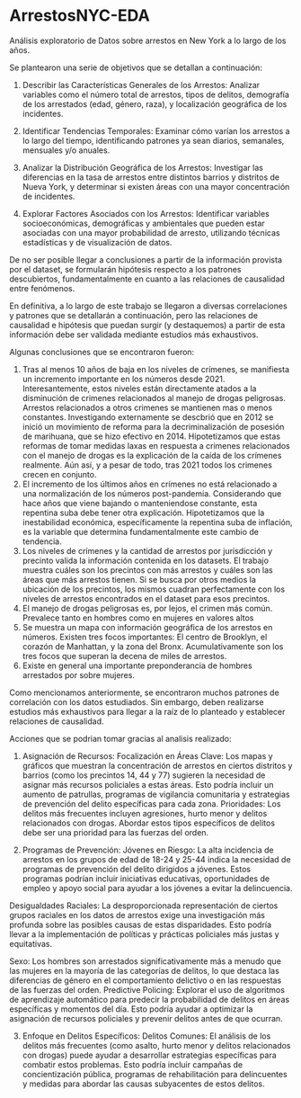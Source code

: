 # ArrestosNYC-EDA
Análisis exploratorio de Datos sobre arrestos en New York a lo largo de los años.

Se plantearon una serie de objetivos que se detallan a continuación:

1) Describir las Características Generales de los Arrestos: Analizar variables como el número total de arrestos, tipos de delitos, demografía de los arrestados (edad, género, raza), y localización geográfica de los incidentes.

2) Identificar Tendencias Temporales: Examinar cómo varían los arrestos a lo largo del tiempo, identificando patrones ya sean diarios, semanales, mensuales y/o anuales.

3) Analizar la Distribución Geográfica de los Arrestos: Investigar las diferencias en la tasa de arrestos entre distintos barrios y distritos de Nueva York, y determinar si existen áreas con una mayor concentración de incidentes.

4) Explorar Factores Asociados con los Arrestos: Identificar variables socioeconómicas, demográficas y ambientales que pueden estar asociadas con una mayor probabilidad de arresto, utilizando técnicas estadísticas y de visualización de datos.

De no ser posible llegar a conclusiones a partir de la información provista por el dataset, se formularán hipótesis respecto a los patrones descubiertos, fundamentalmente en cuanto a las relaciones de causalidad entre fenómenos.

En definitiva, a lo largo de este trabajo se llegaron a diversas correlaciones y patrones que se detallarán a continuación, pero las relaciones de causalidad e hipótesis que puedan surgir (y destaquemos) a partir de esta información debe ser validada mediante estudios más exhaustivos.

Algunas conclusiones que se encontraron fueron:

1) Tras al menos 10 años de baja en los niveles de crímenes, se manifiesta un incremento importante en los números desde 2021. Interesantemente, estos niveles están directamente atados a la disminución de crimenes relacionados al manejo de drogas peligrosas. Arrestos relacionados a otros crimenes se mantienen mas o menos constantes. Investigando externamente se descbrió que en 2012 se inició un movimiento de reforma para la decriminalización de posesión de marihuana, que se hizo efectivo en 2014. Hipotetizamos que estas reformas de tomar medidas laxas en respuesta a crimenes relacionados con el manejo de drogas es la explicación de la caída de los crímenes realmente. Aún así, y a pesar de todo, tras 2021 todos los crimenes crecen en conjunto. 
2) El incremento de los últimos años en crímenes no está relacionado a una normalización de los números post-pandemia. Considerando que hace años que viene bajando o manteniendose constante, esta repentina suba debe tener otra explicación. Hipotetizamos que la inestabilidad económica, específicamente la repentina suba de inflación, es la variable que determina fundamentalmente este cambio de tendencia.
3) Los niveles de crímenes y la cantidad de arrestos por jurisdicción y precinto valida la información contenida en los datasets. El trabajo muestra cuáles son los precintos con más arrestos y cuáles son las áreas que más arrestos tienen. Si se busca por otros medios la ubicación de los precintos, los mismos cuadran perfectamente con los niveles de arrestos encontrados en el dataset para esos precintos.
4) El manejo de drogas peligrosas es, por lejos, el crimen más común. Prevalece tanto en hombres como en mujeres en valores altos
5) Se muestra un mapa con información geográfica de los arrestos en números. Existen tres focos importantes: El centro de Brooklyn, el corazón de Manhattan, y la zona del Bronx. Acumulativamente son los tres focos que superan la decena de miles de arrestos.
6) Existe en general una importante preponderancia de hombres arrestados por sobre mujeres.

Como mencionamos anteriormente, se encontraron muchos patrones de correlación  con los datos estudiados. Sin embargo, deben realizarse estudios más exhaustivos para llegar a la raíz de lo planteado y establecer relaciones de causalidad. 

Acciones que se podrian tomar gracias al analisis realizado:

1. Asignación de Recursos:
Focalización en Áreas Clave: Los mapas y gráficos que muestran la concentración de arrestos en ciertos distritos y barrios (como los precintos 14, 44 y 77) sugieren la necesidad de asignar más recursos policiales a estas áreas. Esto podría incluir un aumento de patrullas, programas de vigilancia comunitaria y estrategias de prevención del delito específicas para cada zona.
Prioridades: Los delitos más frecuentes incluyen agresiones, hurto menor y delitos relacionados con drogas. Abordar estos tipos específicos de delitos debe ser una prioridad para las fuerzas del orden.

2. Programas de Prevención:
Jóvenes en Riesgo: La alta incidencia de arrestos en los grupos de edad de 18-24 y 25-44 indica la necesidad de programas de prevención del delito dirigidos a jóvenes. Estos programas podrían incluir iniciativas educativas, oportunidades de empleo y apoyo social para ayudar a los jóvenes a evitar la delincuencia.

Desigualdades Raciales: La desproporcionada representación de ciertos grupos raciales en los datos de arrestos exige una investigación más profunda sobre las posibles causas de estas disparidades. Esto podría llevar a la implementación de políticas y prácticas policiales más justas y equitativas.

Sexo: Los hombres son arrestados significativamente más a menudo que las mujeres en la mayoría de las categorías de delitos, lo que destaca las diferencias de género en el comportamiento delictivo o en las respuestas de las fuerzas del orden.
Predictive Policing: Explorar el uso de algoritmos de aprendizaje automático para predecir la probabilidad de delitos en áreas específicas y momentos del día. Esto podría ayudar a optimizar la asignación de recursos policiales y prevenir delitos antes de que ocurran.

3. Enfoque en Delitos Específicos:
Delitos Comunes: El análisis de los delitos más frecuentes (como asalto, hurto menor y delitos relacionados con drogas) puede ayudar a desarrollar estrategias específicas para combatir estos problemas. Esto podría incluir campañas de concientización pública, programas de rehabilitación para delincuentes y medidas para abordar las causas subyacentes de estos delitos.

